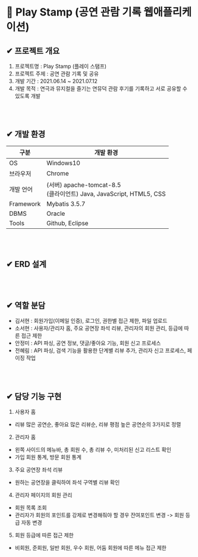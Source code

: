 # 📝 Play Stamp (공연 관람 기록 웹애플리케이션)


## ✔ 프로젝트 개요
1. 프로젝트명 : Play Stamp (플레이 스탬프)
2. 프로젝트 주제 : 공연 관람 기록 및 공유
3. 개발 기간 : 2021.06.14 ~ 2021.07.12
4. 개발 목적 : 연극과 뮤지컬을 즐기는 연뮤덕 관람 후기를 기록하고 서로 공유할 수 있도록 개발

<br><br>

## ✔ 개발 환경
구분|개발 환경|
---|---|
OS|Windows10|
브라우저|Chrome|
개발 언어| (서버) apache-tomcat-8.5 <br> (클라이언트) Java, JavaScript, HTML5, CSS|
Framework|Mybatis 3.5.7|
DBMS|Oracle|
Tools|Github, Eclipse|

<br><br>

## ✔ ERD 설계

<br><br>

## ✔ 역할 분담
+ 김서현 : 회원가입(이메일 인증), 로그인, 권한별 접근 제한, 파일 업로드 
+ 소서현 : 사용자/관리자 홈, 주요 공연장 좌석 리뷰, 관리자의 회원 관리, 등급에 따른 접근 제한
+ 안정미 : API 파싱, 공연 정보, 댓글/좋아요 기능, 회원 신고 프로세스
+ 전혜림 : API 파싱, 검색 기능을 활용한 단계별 리뷰 추가, 관리자 신고 프로세스, 페이징 작업

<br><br>

## ✔ 담당 기능 구현
1. 사용자 홈
  + 리뷰 많은 공연순, 좋아요 많은 리뷰순, 리뷰 평점 높은 공연순의 3가지로 정렬


2. 관리자 홈 
  + 왼쪽 사이드의 메뉴바, 총 회원 수, 총 리뷰 수, 미처리된 신고 리스트 확인
  + 가입 회원 통계, 방문 회원 통계

3. 주요 공연장 좌석 리뷰
  + 원하는 공연장을 클릭하여 좌석 구역별 리뷰 확인

4. 관리자 페이지의 회원 관리
  + 회원 목록 조회
  + 관리자가 회원의 포인트를 강제로 변경해줘야 할 경우 잔여포인트 변경 -> 회원 등급 자동 변경

5. 회원 등급에 따른 접근 제한
  + 비회원, 준회원, 일반 회원, 우수 회원, 어둠 회원에 따른 메뉴 접근 제한
